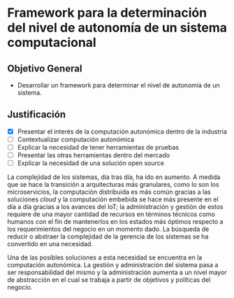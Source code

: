 # Framework para la determinación del nivel de autonomía de un sistema computacional

## Objetivo General

-   Desarrollar un framework para determinar el nivel de autonomía de un sistema.

## Justificación

-   [x] Presentar el interés de la computación autonómica dentro de la industria
-   [ ] Contextualizar computación autonómica
-   [ ] Explicar la necesidad de tener herramientas de pruebas
-   [ ] Presentar las otras herramientas dentro del mercado
-   [ ] Explicar la necesidad de una solución open source

La complejidad de los sistemas, día tras día, ha ido en aumento. A medida que se hace la transición a arquitecturas más granulares, como lo son los microservicios, la computación distribuida es más común gracias a las soluciones _cloud_ y la computación embebida se hace más presente en el día a día gracias a los avances del IoT; la administración y gestión de estos requiere de una mayor cantidad de recursos en términos técnicos como humanos con el fin de mantenerlos en los estados más óptimos respecto a los requerimientos del negocio en un momento dado. La búsqueda de reducir o abstraer la complejidad de la gerencia de los sistemas se ha convertido en una necesidad.

Una de las posibles soluciones a esta necesidad se encuentra en la computación autonómica. La gestión y administración del sistema pasa a ser responsabilidad del mismo y la administración aumenta a un nivel mayor de abstracción en el cual se trabaja a partir de objetivos y políticas del negocio.
